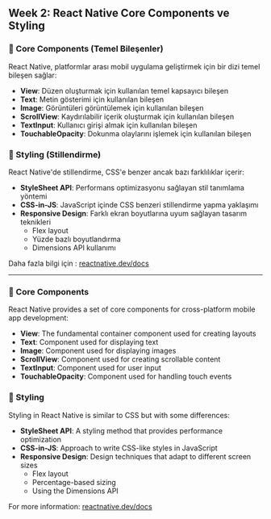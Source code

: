 ## Week 2: React Native Core Components ve Styling

### 🔵 Core Components (Temel Bileşenler)

React Native, platformlar arası mobil uygulama geliştirmek için bir dizi temel bileşen sağlar:

- **View**: Düzen oluşturmak için kullanılan temel kapsayıcı bileşen
- **Text**: Metin gösterimi için kullanılan bileşen
- **Image**: Görüntüleri görüntülemek için kullanılan bileşen
- **ScrollView**: Kaydırılabilir içerik oluşturmak için kullanılan bileşen
- **TextInput**: Kullanıcı girişi almak için kullanılan bileşen
- **TouchableOpacity**: Dokunma olaylarını işlemek için kullanılan bileşen

### 🎨 Styling (Stillendirme)

React Native'de stillendirme, CSS'e benzer ancak bazı farklılıklar içerir:

- **StyleSheet API**: Performans optimizasyonu sağlayan stil tanımlama yöntemi
- **CSS-in-JS**: JavaScript içinde CSS benzeri stillendirme yapma yaklaşımı
- **Responsive Design**: Farklı ekran boyutlarına uyum sağlayan tasarım teknikleri
  - Flex layout
  - Yüzde bazlı boyutlandırma
  - Dimensions API kullanımı

Daha fazla bilgi için : [reactnative.dev/docs](https://reactnative.dev/docs/components-and-apis)

---

### 🔵 Core Components

React Native provides a set of core components for cross-platform mobile app development:

- **View**: The fundamental container component used for creating layouts
- **Text**: Component used for displaying text
- **Image**: Component used for displaying images
- **ScrollView**: Component used for creating scrollable content
- **TextInput**: Component used for user input
- **TouchableOpacity**: Component used for handling touch events

### 🎨 Styling

Styling in React Native is similar to CSS but with some differences:

- **StyleSheet API**: A styling method that provides performance optimization
- **CSS-in-JS**: Approach to write CSS-like styles in JavaScript
- **Responsive Design**: Design techniques that adapt to different screen sizes
  - Flex layout
  - Percentage-based sizing
  - Using the Dimensions API

For more information: [reactnative.dev/docs](https://reactnative.dev/docs/components-and-apis)
